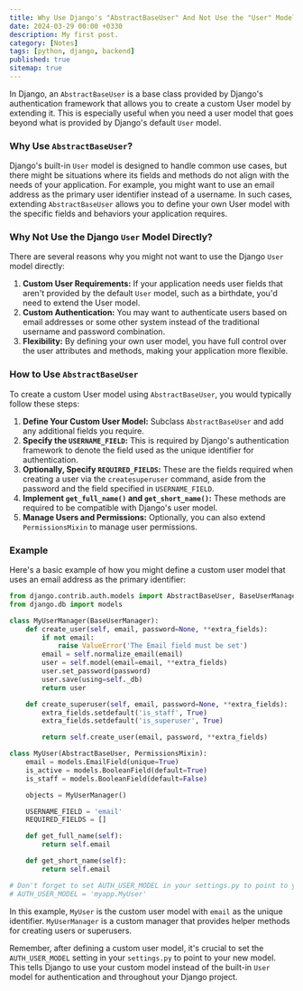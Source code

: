 ```yaml
---
title: Why Use Django's "AbstractBaseUser" And Not Use the "User" Model Directly?
date: 2024-03-29 00:00 +0330
description: My first post.
category: [Notes]
tags: [python, django, backend]
published: true
sitemap: true
---
```


In Django, an `AbstractBaseUser` is a base class provided by Django's authentication framework that allows you to create a custom User model by extending it. This is especially useful when you need a user model that goes beyond what is provided by Django's default `User` model.

### Why Use `AbstractBaseUser`?

Django's built-in `User` model is designed to handle common use cases, but there might be situations where its fields and methods do not align with the needs of your application. For example, you might want to use an email address as the primary user identifier instead of a username. In such cases, extending `AbstractBaseUser` allows you to define your own User model with the specific fields and behaviors your application requires.

### Why Not Use the Django `User` Model Directly?

There are several reasons why you might not want to use the Django `User` model directly:

1. **Custom User Requirements:** If your application needs user fields that aren't provided by the default `User` model, such as a birthdate, you'd need to extend the User model.
2. **Custom Authentication:** You may want to authenticate users based on email addresses or some other system instead of the traditional username and password combination.
3. **Flexibility:** By defining your own user model, you have full control over the user attributes and methods, making your application more flexible.

### How to Use `AbstractBaseUser`

To create a custom User model using `AbstractBaseUser`, you would typically follow these steps:

1. **Define Your Custom User Model:** Subclass `AbstractBaseUser` and add any additional fields you require.
2. **Specify the `USERNAME_FIELD`:** This is required by Django's authentication framework to denote the field used as the unique identifier for authentication.
3. **Optionally, Specify `REQUIRED_FIELDS`:** These are the fields required when creating a user via the `createsuperuser` command, aside from the password and the field specified in `USERNAME_FIELD`.
4. **Implement `get_full_name()` and `get_short_name()`:** These methods are required to be compatible with Django's user model.
5. **Manage Users and Permissions:** Optionally, you can also extend `PermissionsMixin` to manage user permissions.

### Example

Here's a basic example of how you might define a custom user model that uses an email address as the primary identifier:

```python
from django.contrib.auth.models import AbstractBaseUser, BaseUserManager, PermissionsMixin
from django.db import models

class MyUserManager(BaseUserManager):
    def create_user(self, email, password=None, **extra_fields):
        if not email:
            raise ValueError('The Email field must be set')
        email = self.normalize_email(email)
        user = self.model(email=email, **extra_fields)
        user.set_password(password)
        user.save(using=self._db)
        return user

    def create_superuser(self, email, password=None, **extra_fields):
        extra_fields.setdefault('is_staff', True)
        extra_fields.setdefault('is_superuser', True)

        return self.create_user(email, password, **extra_fields)

class MyUser(AbstractBaseUser, PermissionsMixin):
    email = models.EmailField(unique=True)
    is_active = models.BooleanField(default=True)
    is_staff = models.BooleanField(default=False)

    objects = MyUserManager()

    USERNAME_FIELD = 'email'
    REQUIRED_FIELDS = []

    def get_full_name(self):
        return self.email

    def get_short_name(self):
        return self.email

# Don't forget to set AUTH_USER_MODEL in your settings.py to point to your new model
# AUTH_USER_MODEL = 'myapp.MyUser'
```

In this example, `MyUser` is the custom user model with `email` as the unique identifier. `MyUserManager` is a custom manager that provides helper methods for creating users or superusers.

Remember, after defining a custom user model, it's crucial to set the `AUTH_USER_MODEL` setting in your `settings.py` to point to your new model. This tells Django to use your custom model instead of the built-in `User` model for authentication and throughout your Django project.

